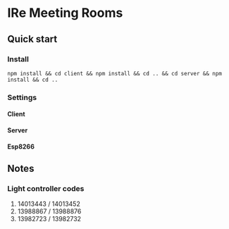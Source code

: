 # IRe Meeting Rooms

## Quick start

### Install
```node
npm install && cd client && npm install && cd .. && cd server && npm install && cd ..
```
### Settings
#### Client
#### Server
#### Esp8266
## Notes

### Light controller codes
1. 14013443 / 14013452
2. 13988867 / 13988876
3. 13982723 / 13982732

